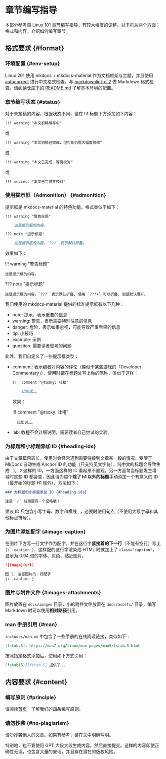 # 章节编写指导

本部分参考自 [Linux 101 章节编写指导](https://101.lug.ustc.edu.cn/Spec/writing/)，有较大幅度的调整。以下将从两个方面：格式和内容，介绍如何编写章节。

## 格式要求 {#format}

### 环境配置 {#env-setup}

Linux 201 使用 mkdocs + mkdocs-material 作为文档框架与主题，并且使用 [autocorrect](https://github.com/huacnlee/autocorrect/) 进行中文格式检查，与 [markdownlint-cli2](https://github.com/DavidAnson/markdownlint-cli2) 做 Markdown 格式检查。请阅读[仓库下的 README.md](https://github.com/ustclug/Linux201-docs/blob/master/README.md) 了解基本环境的配置。

### 章节编写状态 {#status}

对于未定稿的内容，根据状态不同，请在 h1 标题下方添加如下内容：

```markdown
!!! warning "本文初稿编写中"
```

或

```markdown
!!! warning "本文初稿已完成，但可能仍需大幅度修改"
```

或

```markdown
!!! warning "本文已完成，等待校对"
```

或

```markdown
!!! success "本文已完成并校对"
```

### 使用提示框（Admonition） {#admonition}

提示框是 mkdocs-material 的特色功能。格式类似于如下：

```markdown
!!! warning "警告标题"

    这是提示框的内容。

??? note "提示标题"

    这是提示框的内容，`???` 表示默认折叠。
```

效果如下：

!!! warning "警告标题"

    这是提示框的内容。

??? note "提示标题"

    这是提示框的内容，`???` 表示默认折叠, 使用 `???+` 可以折叠, 但是默认展开。

我们使用的 mkdocs-material 提供的标准提示框有以下几种：

- note: 提示，表示重要的信息
- warning: 警告，表示需要特别注意的信息
- danger: 危险，表示如果忽视，可能导致严重后果的信息
- tip: 小技巧
- example: 示例
- question: 需要读者思考的问题

此外，我们自定义了一些提示框类型：

- comment: 表示编者对内容的评论（类似于某些游戏的「Developer Commentary」），使用时请在标题处写上你的昵称，类似于这样：

    ```markdown
    !!! comment "@taoky: 吐槽"

        比如说……
    ```

    效果：

    !!! comment "@taoky: 吐槽"

        比如说……

- lab: 教程不会详细说明，需要读者自己尝试的实验。

### 为标题和小标题添加 ID {#heading-ids}

由于文章篇目较长，使用时会经常遇到需要链接到文章某一段的情况。受限于 MkDocs 自动生成 Anchor ID 的功能（只支持英文字符），纯中文的标题会导致生成 `_1`, `_2` 这样的 ID。一方面这样的 ID 看起来不直观，另一方面每当标题发生增减时这些 ID 都会变，因此请为每个**除了 h1 以外的标题**手动添加一个有意义的 ID（最开始的标题 H1 除外），方法如下：

```markdown
### 为标题和小标题添加 ID {#heading-ids}

注意 `{` 前面要有一个空格哦！
```

建议 ID 只包含小写字母、数字和横线 `-`，必要时使用句点（不使用大写字母和其他标点符号）。

### 为图片添加配字 {#image-caption}

在图片下方写一行文字作为配字，并在这行字**紧接着的下一行**（不能有空行）写上 `{: .caption }`，这样配的这行字渲染成 HTML 时就加上了 `class="caption"`，显示为 0.94 倍的字体、灰色、贴近图片。

```markdown
![image](url)

图 1. 这张图片的一行配字
{: .caption }
```

### 图片与附件文件 {#images-attachments}

图片放置在 `docs/images` 目录，小的附件文件放置在 `docs/assets/` 目录，编写 Markdown 时可以使用**相对路径**引用。

### man 手册引用 {#man}

`includes/man.md` 中包含了一些手册的在线阅读链接，类似如下：

```markdown
[fstab.5]: https://man7.org/linux/man-pages/man5/fstab.5.html
```

按照指定格式添加后，使用如下方式引用：

```markdown
[fstab(5)][fstab.5] 提供了……
```

## 内容要求 {#content}

### 编写原则 {#principle}

请阅读[首页](../index.md)，了解我们的四条编写原则。

### 请勿抄袭 {#no-plagiarism}

请勿抄袭他人的文章。如果有参考，请在文中明确写明。

特别地，也不要使用 GPT 大段大段生成内容，然后直接提交。这样的内容即使正确性无误，也包含大量的废话，并且存在潜在的版权风险。
